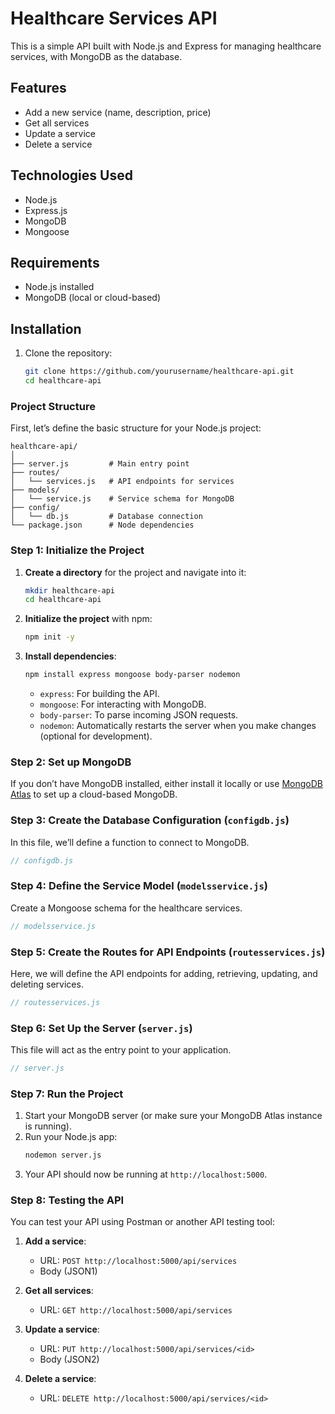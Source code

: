# Healthcare Services API

This is a simple API built with Node.js and Express for managing healthcare services, with MongoDB as the database.

## Features
- Add a new service (name, description, price)
- Get all services
- Update a service
- Delete a service

## Technologies Used
- Node.js
- Express.js
- MongoDB
- Mongoose

## Requirements
- Node.js installed
- MongoDB (local or cloud-based)

## Installation

1. Clone the repository:

   ```bash
   git clone https://github.com/yourusername/healthcare-api.git
   cd healthcare-api

### Project Structure
First, let’s define the basic structure for your Node.js project:
```
healthcare-api/
│
├── server.js         # Main entry point
├── routes/
│   └── services.js   # API endpoints for services
├── models/
│   └── service.js    # Service schema for MongoDB
├── config/
│   └── db.js         # Database connection
└── package.json      # Node dependencies
```

### Step 1: Initialize the Project

1. **Create a directory** for the project and navigate into it:
   ```bash
   mkdir healthcare-api
   cd healthcare-api
   ```

2. **Initialize the project** with npm:
   ```bash
   npm init -y
   ```

3. **Install dependencies**:
   ```bash
   npm install express mongoose body-parser nodemon
   ```
   - `express`: For building the API.
   - `mongoose`: For interacting with MongoDB.
   - `body-parser`: To parse incoming JSON requests.
   - `nodemon`: Automatically restarts the server when you make changes (optional for development).

### Step 2: Set up MongoDB

If you don’t have MongoDB installed, either install it locally or use [MongoDB Atlas](https://www.mongodb.com/cloud/atlas) to set up a cloud-based MongoDB.

### Step 3: Create the Database Configuration (`configdb.js`)

In this file, we’ll define a function to connect to MongoDB.

```javascript
// configdb.js
```

### Step 4: Define the Service Model (`modelsservice.js`)

Create a Mongoose schema for the healthcare services.

```javascript
// modelsservice.js
```

### Step 5: Create the Routes for API Endpoints (`routesservices.js`)

Here, we will define the API endpoints for adding, retrieving, updating, and deleting services.

```javascript
// routesservices.js
```

### Step 6: Set Up the Server (`server.js`)

This file will act as the entry point to your application.

```javascript
// server.js
```

### Step 7: Run the Project

1. Start your MongoDB server (or make sure your MongoDB Atlas instance is running).
2. Run your Node.js app:
   ```bash
   nodemon server.js
   ```
3. Your API should now be running at `http://localhost:5000`.

### Step 8: Testing the API

You can test your API using Postman or another API testing tool:

1. **Add a service**:
   - URL: `POST http://localhost:5000/api/services`
   - Body (JSON1)

2. **Get all services**:
   - URL: `GET http://localhost:5000/api/services`

3. **Update a service**:
   - URL: `PUT http://localhost:5000/api/services/<id>`
   - Body (JSON2)

4. **Delete a service**:
   - URL: `DELETE http://localhost:5000/api/services/<id>`
